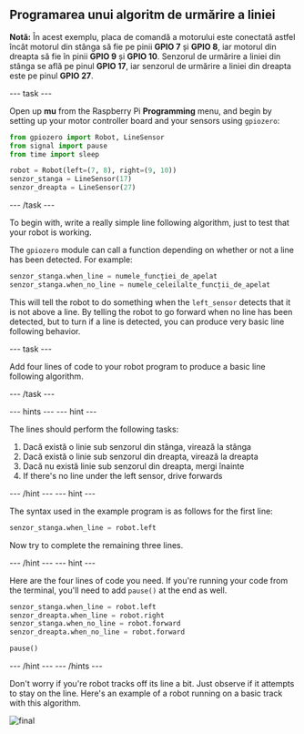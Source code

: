 ## Programarea unui algoritm de urmărire a liniei

**Notă:** În acest exemplu, placa de comandă a motorului este conectată astfel încât motorul din stânga să fie pe pinii **GPIO 7** și **GPIO 8**, iar motorul din dreapta să fie în pinii **GPIO 9** și **GPIO 10**. Senzorul de urmărire a liniei din stânga se află pe pinul **GPIO 17**, iar senzorul de urmărire a liniei din dreapta este pe pinul **GPIO 27**.

\--- task \---

Open up **mu** from the Raspberry Pi **Programming** menu, and begin by setting up your motor controller board and your sensors using `gpiozero`:

```python
from gpiozero import Robot, LineSensor
from signal import pause
from time import sleep

robot = Robot(left=(7, 8), right=(9, 10)) 
senzor_stanga = LineSensor(17)
senzor_dreapta = LineSensor(27)
```

\--- /task \---

To begin with, write a really simple line following algorithm, just to test that your robot is working.

The `gpiozero` module can call a function depending on whether or not a line has been detected. For example:

```python
senzor_stanga.when_line = numele_funcției_de_apelat
senzor_stanga.when_no_line = numele_celeilalte_funcții_de_apelat
```

This will tell the robot to do something when the `left_sensor` detects that it is not above a line. By telling the robot to go forward when no line has been detected, but to turn if a line is detected, you can produce very basic line following behavior.

\--- task \---

Add four lines of code to your robot program to produce a basic line following algorithm.

\--- /task \---

\--- hints \--- \--- hint \---

The lines should perform the following tasks:

1. Dacă există o linie sub senzorul din stânga, virează la stânga
2. Dacă există o linie sub senzorul din dreapta, virează la dreapta
3. Dacă nu există linie sub senzorul din dreapta, mergi înainte
4. If there's no line under the left sensor, drive forwards

\--- /hint \--- \--- hint \---

The syntax used in the example program is as follows for the first line:

```python
senzor_stanga.when_line = robot.left
```

Now try to complete the remaining three lines.

\--- /hint \--- \--- hint \---

Here are the four lines of code you need. If you're running your code from the terminal, you'll need to add `pause()` at the end as well.

```python
senzor_stanga.when_line = robot.left
senzor_dreapta.when_line = robot.right
senzor_stanga.when_no_line = robot.forward
senzor_dreapta.when_no_line = robot.forward

pause()
```

\--- /hint \--- \--- /hints \---

Don't worry if you're robot tracks off its line a bit. Just observe if it attempts to stay on the line. Here's an example of a robot running on a basic track with this algorithm.

![final](images/final.gif)
